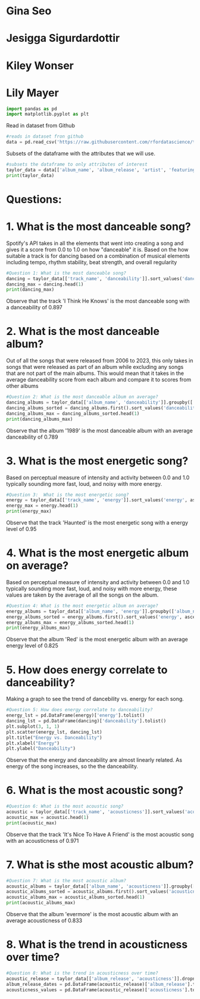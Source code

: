 # Gina Seo


# Jesigga Sigurdardottir 


# Kiley Wonser


# Lily Mayer

```python
import pandas as pd
import matplotlib.pyplot as plt


```

Read in dataset from Github
```python
#reads in dataset fron github
data = pd.read_csv('https://raw.githubusercontent.com/rfordatascience/tidytuesday/master/data/2023/2023-10-17/taylor_all_songs.csv')
```
Subsets of the dataframe with the attributes that we will use.
```python
#subsets the dataframe to only attributes of interest
taylor_data = data[['album_name', 'album_release', 'artist', 'featuring', 'track_name', 'danceability', 'energy', 'acousticness']]
print(taylor_data)
```

# Questions:
# 1. What is the most danceable song?
 Spotify's API takes in all the elements that went into creating a song and gives it a score from 0.0 to 1.0 on how "danceable" it is. Based on the how suitable a track is for dancing based on a combination of musical elements including tempo, rhythm stability, beat strength, and overall regularity

 ```python
#Question 1: What is the most danceable song?
dancing = taylor_data[['track_name', 'danceability']].sort_values('danceability', ascending=False)
dancing_max = dancing.head(1)
print(dancing_max)
```
Observe that the track 'I Think He Knows' is the most danceable song with a danceability of 0.897


# 2. What is the most danceable album? 
 Out of all the songs that were released from 2006 to 2023, this only takes in songs that were released as part of an album while excluding any songs that are not part of the main albums. This would mean that it takes in the average danceability score from each album and compare it to scores from other albums

 ```python
#Question 2: What is the most danceable album on average?
dancing_albums = taylor_data[['album_name', 'danceability']].groupby(['album_name'])
dancing_albums_sorted = dancing_albums.first().sort_values('danceability', ascending=False)
dancing_albums_max = dancing_albums_sorted.head(1)
print(dancing_albums_max)
```
Observe that the album '1989' is the most danceable album with an average danceability of 0.789


# 3. What is the most energetic song?
Based on perceptual measure of intensity and activity between 0.0 and 1.0 typically sounding more fast, loud, and noisy with more energy.

```python
#Question 3:  What is the most energetic song?
energy = taylor_data[['track_name', 'energy']].sort_values('energy', ascending=False)
energy_max = energy.head(1)
print(energy_max)
```
Observe that the track 'Haunted' is the most energetic song with a energy level of 0.95

# 4. What is the most energetic album on average?
Based on perceptual measure of intensity and activity between 0.0 and 1.0 typically sounding more fast, loud, and noisy with more energy, these values are taken by the average of all the songs on the album.

```python
#Question 4: What is the most energetic album on average?
energy_albums = taylor_data[['album_name', 'energy']].groupby(['album_name'])
energy_albums_sorted = energy_albums.first().sort_values('energy', ascending=False)
energy_albums_max = energy_albums_sorted.head(1)
print(energy_albums_max)
```
Observe that the album 'Red' is the most energetic album with an average energy level of 0.825

# 5. How does energy correlate to danceability?
Making a graph to see the trend of dancebility vs. energy for each song.

```python
#Question 5: How does energy correlate to danceability?
energy_lst = pd.DataFrame(energy)['energy'].tolist()
dancing_lst = pd.DataFrame(dancing)['danceability'].tolist()
plt.subplot(3, 1, 1)
plt.scatter(energy_lst, dancing_lst)
plt.title("Energy vs. Danceability")
plt.xlabel("Energy")
plt.ylabel("Danceability")
```
Observe that the energy and danceability are almost linearly related. As energy of the song increases, so the the danceability.


# 6. What is the most acoustic song?


```python
#Question 6: What is the most acoustic song?
acoustic = taylor_data[['track_name', 'acousticness']].sort_values('acousticness', ascending=False)
acoustic_max = acoustic.head(1)
print(acoustic_max)
```
Observe that the track 'It's Nice To Have A Friend' is the most acoustic song with an acousticness of 0.971

# 7. What is sthe most acoustic album?


```python
#Question 7: What is the most acoustic album?
acoustic_albums = taylor_data[['album_name', 'acousticness']].groupby(['album_name'])
acoustic_albums_sorted = acoustic_albums.first().sort_values('acousticness', ascending=False)
acoustic_albums_max = acoustic_albums_sorted.head(1)
print(acoustic_albums_max)
```
Observe that the album 'evermore' is the most acoustic album with an average acousticness of 0.833

# 8. What is the trend in acousticness over time?

```python
#Question 8: What is the trend in acousticness over time?
acoustic_release = taylor_data[['album_release', 'acousticness']].dropna().sort_values('album_release', ascending=True)
album_release_dates = pd.DataFrame(acoustic_release)['album_release'].tolist()
acousticness_values = pd.DataFrame(acoustic_release)['acousticness'].tolist()
```
